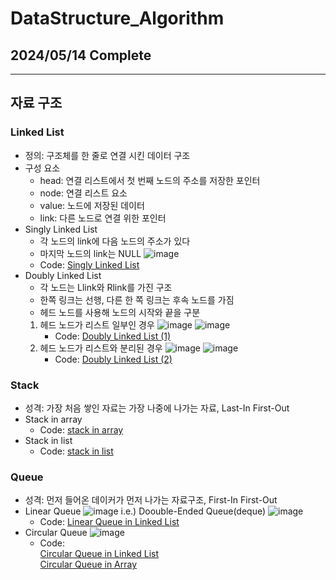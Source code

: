# DataStructure_Algorithm
## 2024/05/14 Complete
* * *
## 자료 구조
### Linked List
* 정의: 구조체를 한 줄로 연결 시킨 데이터 구조
* 구성 요소
  * head: 연결 리스트에서 첫 번째 노드의 주소를 저장한 포인터
  * node: 연결 리스트 요소
  * value: 노드에 저장된 데이터
  * link: 다른 노드로 연결 위한 포인터
* Singly Linked List
  * 각 노드의 link에 다음 노드의 주소가 있다
  * 마지막 노드의 link는 NULL
    ![image](https://github.com/MinsungKim0315/DataStructure_Algorithm/assets/88697052/db4c73da-84d5-4af5-aaaa-f7e849dd433b)
  * Code: [Singly Linked List](https://github.com/MinsungKim0315/DataStructure_Algorithm/blob/main/Day08/LinkedList.c)
* Doubly Linked List
  * 각 노드는 Llink와 Rlink를 가진 구조
  * 한쪽 링크는 선행, 다른 한 쪽 링크는 후속 노드를 가짐
  * 헤드 노드를 사용해 노드의 시작와 끝을 구분
  1. 헤드 노드가 리스트 일부인 경우
     ![image](https://github.com/MinsungKim0315/DataStructure_Algorithm/assets/88697052/715a1c29-f8f8-423f-84d6-d9d0bc839781)
     ![image](https://github.com/MinsungKim0315/DataStructure_Algorithm/assets/88697052/84c4d2fc-d4b6-4c35-97b3-9231abdc639b)
     - Code: [Doubly Linked List (1)](https://github.com/MinsungKim0315/DataStructure_Algorithm/blob/main/Day08/DoublyLinkedList.c)
  3. 헤드 노드가 리스트와 분리된 경우
     ![image](https://github.com/MinsungKim0315/DataStructure_Algorithm/assets/88697052/cf578eeb-4c53-4514-890f-78691bf7a362)
     ![image](https://github.com/MinsungKim0315/DataStructure_Algorithm/assets/88697052/2ee6707b-e9d0-430a-954b-be807923e305)
     - Code: [Doubly Linked List (2)](https://github.com/MinsungKim0315/DataStructure_Algorithm/blob/main/Day08/DoublyLinkedListwithHeader.c)

### Stack
* 성격: 가장 처음 쌓인 자료는 가장 나중에 나가는 자료, Last-In First-Out
* Stack in array
  - Code: [stack in array](https://github.com/MinsungKim0315/DataStructure_Algorithm/blob/main/Day10/Stack_array.c)
* Stack in list
  - Code: [stack in list](https://github.com/MinsungKim0315/DataStructure_Algorithm/blob/main/Day10/Stack_list.c)

### Queue
* 성격: 먼저 들어온 데이커가 먼저 나가는 자료구조, First-In First-Out
* Linear Queue
  ![image](https://github.com/MinsungKim0315/DataStructure_Algorithm/assets/88697052/43763197-932e-476b-9471-790bcea2de9c)
  i.e.) Doouble-Ended Queue(deque)
  ![image](https://github.com/MinsungKim0315/DataStructure_Algorithm/assets/88697052/59bdd8fc-2918-4444-8710-82d2c94a02e0)
  - Code: [Linear Queue in Linked List](https://github.com/MinsungKim0315/DataStructure_Algorithm/blob/main/Day11/Linear_Queue_LinkedList.c)
* Circular Queue
  ![image](https://github.com/MinsungKim0315/DataStructure_Algorithm/assets/88697052/46bef5bf-57eb-4fa1-9222-3ede65ce2efe)
  - Code:    
    [Circular Queue in Linked List](https://github.com/MinsungKim0315/DataStructure_Algorithm/blob/main/Day11/Circular_Queue_LinkedList.c)    
    [Circular Queue in Array](https://github.com/MinsungKim0315/DataStructure_Algorithm/blob/main/Day11/Circular_Queue_Array.c)
